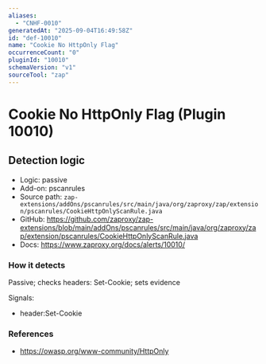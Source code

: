 ```yaml
---
aliases:
  - "CNHF-0010"
generatedAt: "2025-09-04T16:49:58Z"
id: "def-10010"
name: "Cookie No HttpOnly Flag"
occurrenceCount: "0"
pluginId: "10010"
schemaVersion: "v1"
sourceTool: "zap"
---
```


# Cookie No HttpOnly Flag (Plugin 10010)

## Detection logic

- Logic: passive
- Add-on: pscanrules
- Source path: `zap-extensions/addOns/pscanrules/src/main/java/org/zaproxy/zap/extension/pscanrules/CookieHttpOnlyScanRule.java`
- GitHub: https://github.com/zaproxy/zap-extensions/blob/main/addOns/pscanrules/src/main/java/org/zaproxy/zap/extension/pscanrules/CookieHttpOnlyScanRule.java
- Docs: https://www.zaproxy.org/docs/alerts/10010/

### How it detects

Passive; checks headers: Set-Cookie; sets evidence

Signals:
- header:Set-Cookie

### References
- https://owasp.org/www-community/HttpOnly

